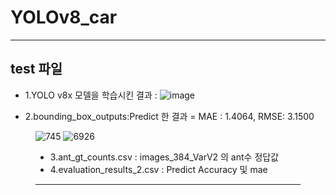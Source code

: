 # YOLOv8_car
---
## test 파일 
- 1.YOLO v8x 모델을 학습시킨 결과 : 
![image](https://github.com/user-attachments/assets/bf80b9a1-a411-4cd4-9c9b-f15c92496d1c)

- 2.bounding_box_outputs:Predict 한 결과 = MAE : 1.4064, RMSE: 3.1500

<figure class="half">
  
  ![745](https://github.com/user-attachments/assets/0284812a-9ba7-49c1-8a27-17b768aba585)
  ![6926](https://github.com/user-attachments/assets/6309a0a2-48f8-458d-b28a-38587148c4e7)

  
- 3.ant_gt_counts.csv : images_384_VarV2 의 ant수 정답값 
- 4.evaluation_results_2.csv : Predict Accuracy 및 mae
---
